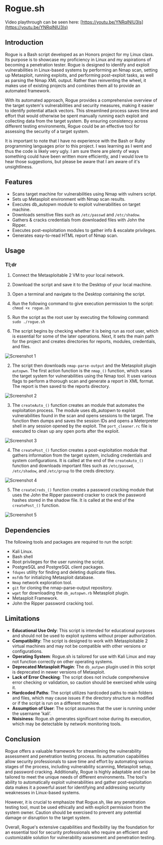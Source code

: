 # Rogue.sh
Video playthrough can be seen here: [https://youtu.be/YNRqINIU3Is](https://youtu.be/YNRqINIU3Is)

## Introduction

Rogue is a Bash script developed as an Honors project for my Linux class. Its purpose is to showcase my proficiency in Linux and my aspirations of becoming a penetration tester. Rogue is designed to identify and exploit vulnerabilities in Linux-based systems by performing an Nmap scan, setting up Metasploit, running exploits, and performing post-exploit tasks, as well as parsing the Nmap XML output. Rather than reinventing the wheel, it makes use of existing projects and combines them all to provide an automated framework.

With its automated approach, Rogue provides a comprehensive overview of the target system's vulnerabilities and security measures, making it easier to identify potential attack vectors. This streamlined process saves time and effort that would otherwise be spent manually running each exploit and collecting data from the target system. By ensuring consistency across different testing environments, Rogue could be an effective tool for assessing the security of a target system.

It is important to note that I have no experience with the Bash or Ruby programming languages prior to this project. I was learning as I went and thus the code is likely very ugly. I am sure there are plenty of ways something could have been written more efficiently, and I would love to hear those suggestions, but please be aware that I am aware of it's unsightliness.

## Features

- Scans target machine for vulnerabilities using Nmap with vulners script.
- Sets up Metasploit environment with Nmap scan results.
- Executes db_autopwn module to exploit vulnerabilities on target machine.
- Downloads sensitive files such as `/etc/passwd` and `/etc/shadow`.
- Gathers & cracks credentials from downloaded files with John the Ripper.
- Executes post-exploitation modules to gather info & escalate privileges.
- Generates easy-to-read HTML report of Nmap scan.

## Usage

### Tl;dr

1. Connect the Metasploitable 2 VM to your local network.
2. Download the script and save it to the Desktop of your local machine.
3. Open a terminal and navigate to the Desktop containing the script.
4. Run the following command to give execution permission to the script: `chmod +x rogue.sh`
5. Run the script as the root user by executing the following command: `sudo ./rogue.sh`


1. The script begins by checking whether it is being run as root user, which is essential for some of the later operations. Next, it sets the main path for the project and creates directories for reports, modules, credentials, and files.

![Screenshot 1](https://github.com/1337spectra/rogue/blob/143ec64bc83bf27a3f93913f4c6678358a5cfaeb/images/1.jpg)

2. The script then downloads `nmap-parse-output` and the Metasploit plugin `autopwn`. The first action function is the `nmap_()` function, which scans the target system for vulnerabilities using the Nmap tool. It uses various flags to perform a thorough scan and generate a report in XML format. The report is then saved to the reports directory.

![Screenshot 2](https://github.com/1337spectra/rogue/blob/143ec64bc83bf27a3f93913f4c6678358a5cfaeb/images/2.jpg)

3. The `createAuto_()` function creates an module that automates the exploitation process. The module uses db_autopwn to exploit vulnerabilities found in the scan and opens sessions to the target. The function then dumps and saves the session IDs and opens a Meterpreter shell in any session opened by the exploit. The `port_cleaner.rc` file is executed to clean up any open ports after the exploit.

![Screenshot 3](https://github.com/1337spectra/rogue/blob/143ec64bc83bf27a3f93913f4c6678358a5cfaeb/images/3.jpg)

4. The `createPost_()` function creates a post-exploitation module that gathers information from the target system, including credentials and system configurations. It is called at the end of the `createAuto_()` function and downloads important files such as `/etc/passwd`, `/etc/shadow`, and `/etc/group` to the creds directory.

![Screenshot 4](https://github.com/1337spectra/rogue/blob/143ec64bc83bf27a3f93913f4c6678358a5cfaeb/images/4.jpg)

5. The `createCreds_()` function creates a password cracking module that uses the John the Ripper password cracker to crack the password hashes stored in the shadow file. It is called at the end of the `createPost_()` function.

![Screenshot 5](https://github.com/1337spectra/rogue/blob/143ec64bc83bf27a3f93913f4c6678358a5cfaeb/images/5.jpg)

## Dependencies

The following tools and packages are required to run the script:
- Kali Linux.
- Bash shell 
- Root privileges for the user running the script.
- PostgreSQL and PostgreSQL client packages.
- `fdupes` utility for finding and deleting duplicate files.
- `msfdb` for initializing Metasploit database.
- `Nmap` network exploration tool.
- `git` for cloning the nmap-parse-output repository.
- `wget` for downloading the `db_autopwn.rb` Metasploit plugin.
- Metasploit Framework.
- John the Ripper password cracking tool.

## Limitations

- **Educational Use Only**: This script is intended for educational purposes and should not be used to exploit systems without proper authorization.
- **Compatibility**: The script is designed to work with Metasploitable 2 virtual machines and may not be compatible with other versions or configurations.
- **Operating System**: Rogue.sh is tailored for use with Kali Linux and may not function correctly on other operating systems.
- **Deprecated Metasploit Plugin**: The `db_autpwn` plugin used in this script is deprecated in newer versions of Metasploit.
- **Lack of Error Checking**: The script does not include comprehensive error checking or validation, so caution should be exercised while using it.
- **Hardcoded Paths**: The script utilizes hardcoded paths to main folders and files, which may cause issues if the directory structure is modified or if the script is run on a different machine.
- **Assumption of User**: The script assumes that the user is running under the username 'kali'.
- **Noisiness**: Rogue.sh generates significant noise during its execution, which may be detectable by network monitoring tools.

## Conclusion

Rogue offers a valuable framework for streamlining the vulnerability assessment and penetration testing process. Its automation capabilities allow security professionals to save time and effort by automating various stages of the process, including vulnerability scanning, Metasploit setup, and password cracking. Additionally, Rogue is highly adaptable and can be tailored to meet the unique needs of different environments. The tool's ability to automatically exploit vulnerabilities and gather post-exploitation data makes it a powerful asset for identifying and addressing security weaknesses in Linux-based systems. 

However, it is crucial to emphasize that Rogue.sh, like any penetration testing tool, must be used ethically and with explicit permission from the system owner. Caution should be exercised to prevent any potential damage or disruption to the target system.

Overall, Rogue's extensive capabilities and flexibility lay the foundation for an essential tool for security professionals who require an efficient and customizable solution for vulnerability assessment and penetration testing.
